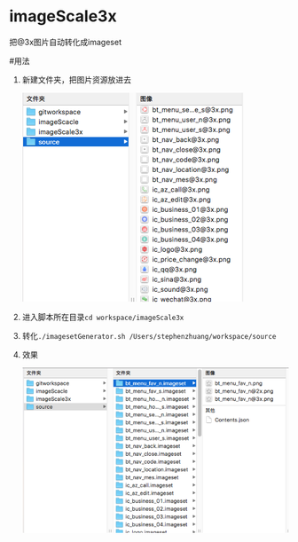 # imageScale3x
把@3x图片自动转化成imageset


#用法
1. 新建文件夹，把图片资源放进去

	![image](https://github.com/StephenZhuang/imageScale3x/blob/master/image.png)
1. 进入脚本所在目录`cd workspace/imageScale3x`
2. 转化`./imagesetGenerator.sh /Users/stephenzhuang/workspace/source`
3. 效果

	![file](https://github.com/StephenZhuang/imageScale3x/blob/master/file.png)

